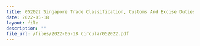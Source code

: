 ```yaml
---
title: 052022 Singapore Trade Classification, Customs And Excise Duties (STCCED) 2022
date: 2022-05-18
layout: file
description: ""
file_url: /files/2022-05-18 Circular052022.pdf
---
```



